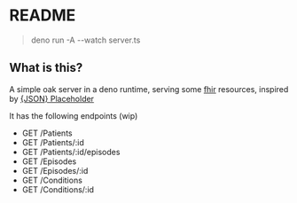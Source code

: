# README

> deno run -A --watch server.ts

## What is this?

A simple oak server in a deno runtime, serving some [fhir](https://hl7.org/fhir/R4/) resources, inspired by [{JSON} Placeholder](https://jsonplaceholder.typicode.com/)

It has the following endpoints (wip)

- GET /Patients
- GET /Patients/:id
- GET /Patients/:id/episodes
- GET /Episodes
- GET /Episodes/:id
- GET /Conditions
- GET /Conditions/:id
